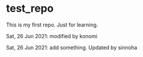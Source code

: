 # test_repo
This is my first repo. Just for learning.

Sat, 26 Jun 2021:
modified by konomi

Sat, 26 Jun 2021:
add something. Updated by sinnoha
